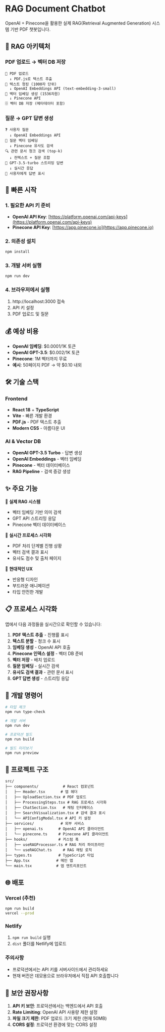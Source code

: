 # RAG Document Chatbot

OpenAI + Pinecone을 활용한 실제 RAG(Retrieval Augmented Generation) 시스템 기반 PDF 챗봇입니다.

## 🧠 RAG 아키텍처

### PDF 업로드 → 벡터 DB 저장
```
📄 PDF 업로드
  ↓ PDF.js로 텍스트 추출
📝 텍스트 청킹 (1000자 단위)
  ↓ OpenAI Embeddings API (text-embedding-3-small)
🧮 벡터 임베딩 생성 (1536차원)
  ↓ Pinecone API
🗄️ 벡터 DB 저장 (메타데이터 포함)
```

### 질문 → GPT 답변 생성
```
❓ 사용자 질문
  ↓ OpenAI Embeddings API  
🧮 질문 벡터 임베딩
  ↓ Pinecone 유사도 검색
🔍 관련 문서 청크 검색 (top-k)
  ↓ 컨텍스트 + 질문 조합
🤖 GPT-3.5-turbo 스트리밍 답변
  ↓ 실시간 응답
💬 사용자에게 답변 표시
```

## 🚀 빠른 시작

### 1. 필요한 API 키 준비
- **OpenAI API Key**: [https://platform.openai.com/api-keys](https://platform.openai.com/api-keys)
- **Pinecone API Key**: [https://app.pinecone.io](https://app.pinecone.io)

### 2. 의존성 설치
```bash
npm install
```

### 3. 개발 서버 실행
```bash
npm run dev
```

### 4. 브라우저에서 실행
1. http://localhost:3000 접속
2. API 키 설정
3. PDF 업로드 및 질문

## 💰 예상 비용

- **OpenAI 임베딩**: $0.0001/1K 토큰
- **OpenAI GPT-3.5**: $0.002/1K 토큰  
- **Pinecone**: 1M 벡터까지 무료
- **예시**: 50페이지 PDF → 약 $0.10 내외

## 🛠️ 기술 스택

### Frontend
- **React 18** + **TypeScript**
- **Vite** - 빠른 개발 환경
- **PDF.js** - PDF 텍스트 추출
- **Modern CSS** - 아름다운 UI

### AI & Vector DB
- **OpenAI GPT-3.5 Turbo** - 답변 생성
- **OpenAI Embeddings** - 벡터 임베딩
- **Pinecone** - 벡터 데이터베이스
- **RAG Pipeline** - 검색 증강 생성

## ✨ 주요 기능

🧠 **실제 RAG 시스템**
- 벡터 임베딩 기반 의미 검색
- GPT API 스트리밍 응답
- Pinecone 벡터 데이터베이스

🎯 **실시간 프로세스 시각화**
- PDF 처리 단계별 진행 상황
- 벡터 검색 결과 표시
- 유사도 점수 및 출처 페이지

💫 **현대적인 UX**
- 반응형 디자인
- 부드러운 애니메이션
- 타입 안전한 개발

## 📋 프로세스 시각화

앱에서 다음 과정들을 실시간으로 확인할 수 있습니다:

1. **PDF 텍스트 추출** - 진행률 표시
2. **텍스트 분할** - 청크 수 표시  
3. **임베딩 생성** - OpenAI API 호출
4. **Pinecone 인덱스 설정** - 벡터 DB 준비
5. **벡터 저장** - 배치 업로드
6. **질문 임베딩** - 실시간 검색
7. **유사도 검색 결과** - 관련 문서 표시
8. **GPT 답변 생성** - 스트리밍 응답

## 🔧 개발 명령어

```bash
# 타입 체크
npm run type-check

# 개발 서버  
npm run dev

# 프로덕션 빌드
npm run build

# 빌드 미리보기
npm run preview
```

## 📁 프로젝트 구조

```
src/
├── components/           # React 컴포넌트
│   ├── Header.tsx       # 앱 헤더
│   ├── UploadSection.tsx # PDF 업로드
│   ├── ProcessingSteps.tsx # RAG 프로세스 시각화
│   ├── ChatSection.tsx   # 채팅 인터페이스
│   ├── SearchVisualization.tsx # 검색 결과 표시
│   └── APIConfigModal.tsx # API 키 설정
├── services/            # 외부 서비스
│   ├── openai.ts       # OpenAI API 클라이언트
│   └── pinecone.ts     # Pinecone API 클라이언트  
├── hooks/              # 커스텀 훅
│   ├── useRAGProcessor.ts # RAG 처리 파이프라인
│   └── useRAGChat.ts     # RAG 채팅 로직
├── types.ts            # TypeScript 타입
├── App.tsx            # 메인 앱
└── main.tsx           # 앱 엔트리포인트
```

## 🌐 배포

### Vercel (추천)
```bash
npm run build
vercel --prod
```

### Netlify
1. `npm run build` 실행
2. `dist` 폴더를 Netlify에 업로드

### 주의사항
- 프로덕션에서는 API 키를 서버사이드에서 관리하세요
- 현재 버전은 데모용으로 브라우저에서 직접 API 호출합니다

## 🔐 보안 권장사항

1. **API 키 보안**: 프로덕션에서는 백엔드에서 API 호출
2. **Rate Limiting**: OpenAI API 사용량 제한 설정
3. **파일 크기 제한**: PDF 업로드 크기 제한 (현재 50MB)
4. **CORS 설정**: 프로덕션 환경에 맞는 CORS 설정